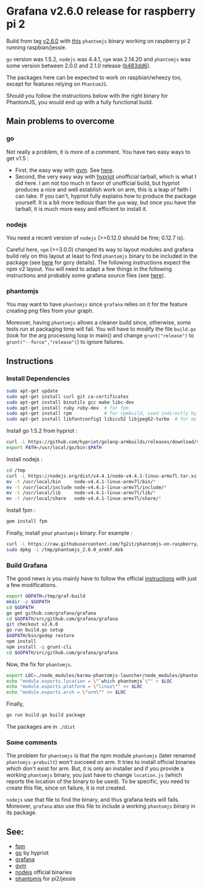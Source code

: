 # Grafana v2.6.0 release for raspberry pi 2
Build from tag [v2.6.0](https://github.com/grafana/grafana/tree/v2.6.0) with
[this](https://github.com/fg2it/phantomjs-on-raspberry/tree/master/jessie/b483dd673a1ca589ff10c5f73dfea1e43bfa3225)
`phantomjs` binary working on raspberry pi 2 running raspbian/jessie.

`go` version was 1.5.2, `nodejs` was 4.4.1, `npm` was 2.14.20 and `phantomjs` was
some version between 2.0.0 and 2.1.0 release
([b483dd6](https://github.com/ariya/phantomjs/tree/b483dd673a1ca589ff10c5f73dfea1e43bfa3225)).

The packages here can be expected to work on raspbian/wheezy too, except for
features relying on `PhantomJS`.

Should you follow the instructions below with the right binary for PhantomJS,
you would end up with a fully functional build.


## Main problems to overcome
### go
Not really a problem, it is more of a comment. You have two easy ways to get v1.5 :
- First, the easy way with [gvm](https://github.com/moovweb/gvm). See [here](https://github.com/fg2it/grafana-on-raspberry/tree/master/wheezy/f27f028d4495e46e9b509704e1fc52dcd2d0b5e8).
- Second, the very easy way with [hypriot](http://blog.hypriot.com/post/how-to-compile-go-on-arm/)
unofficial tarball, which is what I did here. I am not too much in favor of
unofficial build, but hypriot produces a nice and well establish work on arm,
this is a leap of faith I can take. If you can't, hypriot fully explains how to
produce the package yourself. It is a bit more tedious than the `gvm` way, but once
you have the tarball, it is much more easy and efficient to install it.

### nodejs
You need a recent version of `nodejs` (>=0.12.0 should be fine; 0.12.7 is).

Careful here, `npm` (>=3.0.0) changed its way to layout modules and grafana
build rely on this layout at least to find `phantomjs` binary to be included
in the package (see [here](https://github.com/grafana/grafana/blob/v2.6.0/tasks/options/phantomjs.js)
for gory details). 
The following instructions expect the npm v2 layout. You will need to adapt a
few things in the following instructions and probably some grafana source files
(see [here](https://github.com/grafana/grafana/blob/v3.0-beta1/tasks/options/phantomjs.js)).

### phantomjs
You may want to have `phantomjs` since `grafana` relies on it for the feature
creating png files from your graph.

Moreover, having `phantomjs` allows a cleaner build since, otherwise, some tests run at packaging time
will fail. You will have to modify the file `build.go` (look for the arg processing loop in main() and
change `grunt("release")` to `grunt("--force","release")`) to ignore failures.

## Instructions
### Install Dependencies
```bash
sudo apt-get update
sudo apt-get install curl git ca-certificates
sudo apt-get install binutils gcc make libc-dev
sudo apt-get install ruby ruby-dev  # for fpm
sudo apt-get install rpm            # for rpmbuild, used indirectly by grafana (call to fpm)
sudo apt-get install libfontconfig1 libicu52 libjpeg62-turbo  # for my phantomjs binary !
```
Install go 1.5.2 from hypriot :
```bash
curl -L https://github.com/hypriot/golang-armbuilds/releases/download/v1.5.2/go1.5.2.linux-armv7.tar.gz | tar -xz -C /usr/local
export PATH=/usr/local/go/bin:$PATH
```
Install nodejs :
```bash
cd /tmp
curl -L https://nodejs.org/dist/v4.4.1/node-v4.4.1-linux-armv7l.tar.xz | tar xfJ  -                                                       && \
mv -t /usr/local/bin     node-v4.4.1-linux-armv7l/bin/*
mv -t /usr/local/include node-v4.4.1-linux-armv7l/include/*
mv -t /usr/local/lib     node-v4.4.1-linux-armv7l/lib/*
mv -t /usr/local/share   node-v4.4.1-linux-armv7l/share/*
```
Install fpm :
```bash
gem install fpm
```
Finally, install your `phantomjs` binary. For example :
```bash
curl -L https://raw.githubusercontent.com/fg2it/phantomjs-on-raspberry/master/jessie/b483dd673a1ca589ff10c5f73dfea1e43bfa3225/phantomjs_2.0.0_armhf.deb -o /tmp/phantomjs_2.0.0_armhf.deb
sudo dpkg -i /tmp/phantomjs_2.0.0_armhf.deb
```

### Build Grafana
The good news is you mainly have to follow the official
[instructions](https://github.com/grafana/grafana/blob/v2.6.0/docs/sources/project/building_from_source.md)
with just a few modifications.
```bash
export GOPATH=/tmp/graf-build
mkdir -p $GOPATH
cd $GOPATH
go get github.com/grafana/grafana
cd $GOPATH/src/github.com/grafana/grafana
git checkout v2.6.0
go run build.go setup    
$GOPATH/bin/godep restore   
npm install
npm install -g grunt-cli
cd $GOPATH/src/github.com/grafana/grafana
```
Now, the fix for `phantomjs`.
```bash
export LOC=./node_modules/karma-phantomjs-launcher/node_modules/phantomjs/lib/location.js
echo "module.exports.location = \"`which phantomjs`\"" > $LOC
echo "module.exports.platform = \"linux\"" >> $LOC
echo "module.exports.arch = \"arm\"" >> $LOC
```
Finally,
```bash
go run build.go build package
```
The packages are in `./dist`

### Some comments
The problem for `phantomjs` is that the npm module `phantomjs` (later renamed
`phantomjs-prebuilt`) won't succeed on arm. It tries to install official binaries
which don't exist for arm. But, it is only an installer and if you provide a
working `phantomjs` binary, you just have to change `location.js` (which reports
the location of the binary to be used). To be specific, you need to create this
file, since on failure, it is not created.

`nodejs` use that file to find the binary, and thus grafana tests will fails. Moreover,
`grafana` also use this file to include a working `phantomjs` binary in its package.

## See:
- [fpm](https://github.com/jordansissel/fpm)
- [go](http://blog.hypriot.com/post/how-to-compile-go-on-arm/) by hypriot
- [grafana](https://github.com/grafana/grafana/blob/v2.6.0/docs/sources/project/building_from_source.md)
- [gvm](https://github.com/moovweb/gvm)
- [nodejs](https://nodejs.org/dist/v4.4.1/node-v4.4.1-linux-armv7l.tar.xz) official binaries
- [phantomjs](https://github.com/fg2it/phantomjs-on-raspberry/blob/master/jessie/b483dd673a1ca589ff10c5f73dfea1e43bfa3225/phantomjs?raw=true) for pi2/jessie
